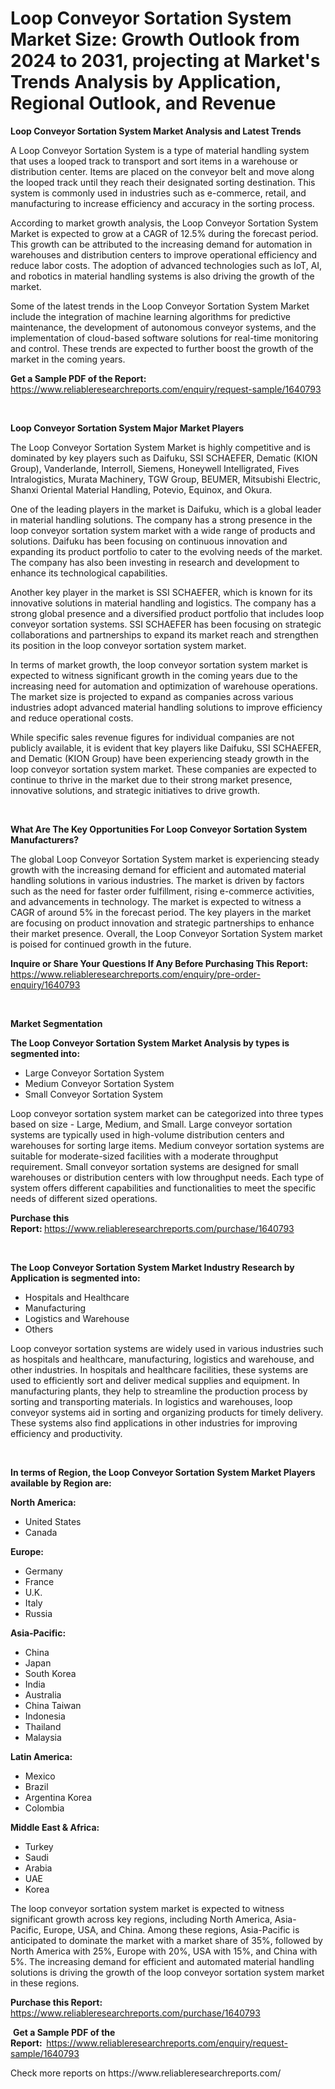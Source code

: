 <p><h1>Loop Conveyor Sortation System Market Size: Growth Outlook from 2024 to 2031, projecting at Market's Trends Analysis by Application, Regional Outlook, and Revenue</h1></p><p><strong>Loop Conveyor Sortation System Market Analysis and Latest Trends</strong></p>
<p><p>A Loop Conveyor Sortation System is a type of material handling system that uses a looped track to transport and sort items in a warehouse or distribution center. Items are placed on the conveyor belt and move along the looped track until they reach their designated sorting destination. This system is commonly used in industries such as e-commerce, retail, and manufacturing to increase efficiency and accuracy in the sorting process.</p><p>According to market growth analysis, the Loop Conveyor Sortation System Market is expected to grow at a CAGR of 12.5% during the forecast period. This growth can be attributed to the increasing demand for automation in warehouses and distribution centers to improve operational efficiency and reduce labor costs. The adoption of advanced technologies such as IoT, AI, and robotics in material handling systems is also driving the growth of the market.</p><p>Some of the latest trends in the Loop Conveyor Sortation System Market include the integration of machine learning algorithms for predictive maintenance, the development of autonomous conveyor systems, and the implementation of cloud-based software solutions for real-time monitoring and control. These trends are expected to further boost the growth of the market in the coming years.</p></p>
<p><strong>Get a Sample PDF of the Report:&nbsp;</strong> <a href="https://www.reliableresearchreports.com/enquiry/request-sample/1640793">https://www.reliableresearchreports.com/enquiry/request-sample/1640793</a></p>
<p>&nbsp;</p>
<p><strong>Loop Conveyor Sortation System Major Market Players</strong></p>
<p><p>The Loop Conveyor Sortation System Market is highly competitive and is dominated by key players such as Daifuku, SSI SCHAEFER, Dematic (KION Group), Vanderlande, Interroll, Siemens, Honeywell Intelligrated, Fives Intralogistics, Murata Machinery, TGW Group, BEUMER, Mitsubishi Electric, Shanxi Oriental Material Handling, Potevio, Equinox, and Okura.</p><p>One of the leading players in the market is Daifuku, which is a global leader in material handling solutions. The company has a strong presence in the loop conveyor sortation system market with a wide range of products and solutions. Daifuku has been focusing on continuous innovation and expanding its product portfolio to cater to the evolving needs of the market. The company has also been investing in research and development to enhance its technological capabilities.</p><p>Another key player in the market is SSI SCHAEFER, which is known for its innovative solutions in material handling and logistics. The company has a strong global presence and a diversified product portfolio that includes loop conveyor sortation systems. SSI SCHAEFER has been focusing on strategic collaborations and partnerships to expand its market reach and strengthen its position in the loop conveyor sortation system market.</p><p>In terms of market growth, the loop conveyor sortation system market is expected to witness significant growth in the coming years due to the increasing need for automation and optimization of warehouse operations. The market size is projected to expand as companies across various industries adopt advanced material handling solutions to improve efficiency and reduce operational costs.</p><p>While specific sales revenue figures for individual companies are not publicly available, it is evident that key players like Daifuku, SSI SCHAEFER, and Dematic (KION Group) have been experiencing steady growth in the loop conveyor sortation system market. These companies are expected to continue to thrive in the market due to their strong market presence, innovative solutions, and strategic initiatives to drive growth.</p></p>
<p>&nbsp;</p>
<p><strong>What Are The Key Opportunities For Loop Conveyor Sortation System Manufacturers?</strong></p>
<p><p>The global Loop Conveyor Sortation System market is experiencing steady growth with the increasing demand for efficient and automated material handling solutions in various industries. The market is driven by factors such as the need for faster order fulfillment, rising e-commerce activities, and advancements in technology. The market is expected to witness a CAGR of around 5% in the forecast period. The key players in the market are focusing on product innovation and strategic partnerships to enhance their market presence. Overall, the Loop Conveyor Sortation System market is poised for continued growth in the future.</p></p>
<p><strong>Inquire or Share Your Questions If Any Before Purchasing This Report:</strong> <a href="https://www.reliableresearchreports.com/enquiry/pre-order-enquiry/1640793">https://www.reliableresearchreports.com/enquiry/pre-order-enquiry/1640793</a></p>
<p>&nbsp;</p>
<p><strong>Market Segmentation</strong></p>
<p><strong>The Loop Conveyor Sortation System Market Analysis by types is segmented into:</strong></p>
<p><ul><li>Large Conveyor Sortation System</li><li>Medium Conveyor Sortation System</li><li>Small Conveyor Sortation System</li></ul></p>
<p><p>Loop conveyor sortation system market can be categorized into three types based on size - Large, Medium, and Small. Large conveyor sortation systems are typically used in high-volume distribution centers and warehouses for sorting large items. Medium conveyor sortation systems are suitable for moderate-sized facilities with a moderate throughput requirement. Small conveyor sortation systems are designed for small warehouses or distribution centers with low throughput needs. Each type of system offers different capabilities and functionalities to meet the specific needs of different sized operations.</p></p>
<p><strong>Purchase this Report:&nbsp;</strong><a href="https://www.reliableresearchreports.com/purchase/1640793">https://www.reliableresearchreports.com/purchase/1640793</a></p>
<p>&nbsp;</p>
<p><strong>The Loop Conveyor Sortation System Market Industry Research by Application is segmented into:</strong></p>
<p><ul><li>Hospitals and Healthcare</li><li>Manufacturing</li><li>Logistics and Warehouse</li><li>Others</li></ul></p>
<p><p>Loop conveyor sortation systems are widely used in various industries such as hospitals and healthcare, manufacturing, logistics and warehouse, and other industries. In hospitals and healthcare facilities, these systems are used to efficiently sort and deliver medical supplies and equipment. In manufacturing plants, they help to streamline the production process by sorting and transporting materials. In logistics and warehouses, loop conveyor systems aid in sorting and organizing products for timely delivery. These systems also find applications in other industries for improving efficiency and productivity.</p></p>
<p>&nbsp;</p>
<p><strong>In terms of Region, the Loop Conveyor Sortation System Market Players available by Region are:</strong></p>
<p>
    <p> <strong> North America: </strong>
        <ul>
            <li>United States</li>
            <li>Canada</li>
        </ul>
        </p> 
    <p> <strong> Europe: </strong>
        <ul>
            <li>Germany</li>
            <li>France</li>
            <li>U.K.</li>
            <li>Italy</li>
            <li>Russia</li>
        </ul>
        </p> 
    <p> <strong> Asia-Pacific: </strong>
        <ul>
            <li>China</li>
            <li>Japan</li>
            <li>South Korea</li>
            <li>India</li>
            <li>Australia</li>
            <li>China Taiwan</li>
            <li>Indonesia</li>
            <li>Thailand</li>
            <li>Malaysia</li>
        </ul>
        </p> 
    <p> <strong> Latin America: </strong>
        <ul>
            <li>Mexico</li>
            <li>Brazil</li>
            <li>Argentina Korea</li>
            <li>Colombia</li>
        </ul>
        </p> 
    <p> <strong> Middle East & Africa: </strong>
        <ul>
            <li>Turkey</li>
            <li>Saudi</li>
            <li>Arabia</li>
            <li>UAE</li>
            <li>Korea</li>
        </ul>
    </p>
    </p>
<p><p>The loop conveyor sortation system market is expected to witness significant growth across key regions, including North America, Asia-Pacific, Europe, USA, and China. Among these regions, Asia-Pacific is anticipated to dominate the market with a market share of 35%, followed by North America with 25%, Europe with 20%, USA with 15%, and China with 5%. The increasing demand for efficient and automated material handling solutions is driving the growth of the loop conveyor sortation system market in these regions.</p></p>
<p><strong>Purchase this Report: </strong><a href="https://www.reliableresearchreports.com/purchase/1640793">https://www.reliableresearchreports.com/purchase/1640793</a></p>
<p>&nbsp;<strong>Get a Sample PDF of the Report:&nbsp;&nbsp;</strong><a href="https://www.reliableresearchreports.com/enquiry/request-sample/1640793">https://www.reliableresearchreports.com/enquiry/request-sample/1640793</a></p>
<p><strong></strong></p>
<p>Check more reports on https://www.reliableresearchreports.com/</p>
